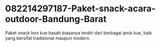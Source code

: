 # 082214297187-Paket-snack-acara-outdoor-Bandung-Barat
Paket snack box kue basah biasanya terdiri dari berbagai jenis kue, baik yang bersifat tradisional maupun modern.
